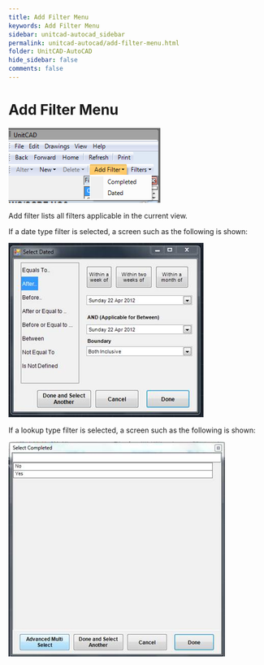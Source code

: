 ```yaml
---
title: Add Filter Menu
keywords: Add Filter Menu
sidebar: unitcad-autocad_sidebar
permalink: unitcad-autocad/add-filter-menu.html
folder: UnitCAD-AutoCAD
hide_sidebar: false
comments: false
---
```


# Add Filter Menu

![](/images/add-filter-menu.png)

Add filter lists all filters applicable in the current view.

If a date type filter is selected, a screen such as the following is shown:

![](/images/add-filter-select-dated.jpg)

If a lookup type filter is selected, a screen such as the following is shown:

![](/images/add-filter-select-completed.jpg)
